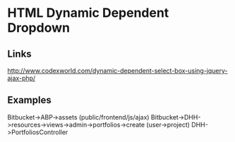 # HTML Dynamic Dependent Dropdown
## Links
http://www.codexworld.com/dynamic-dependent-select-box-using-jquery-ajax-php/

## Examples
Bitbucket->ABP->assets (public/frontend/js/ajax)
Bitbucket->DHH->resources->views->admin->portfolios->create (user->project)
DHH->PortfoliosController


